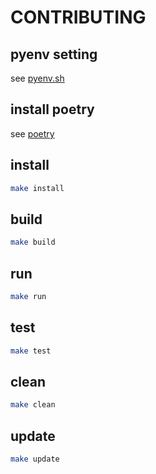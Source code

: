 
# CONTRIBUTING

## pyenv setting

see [pyenv.sh](https://gist.github.com/MichinaoShimizu/b9cc39c5c9ef5b15c4992c47b32cad57)

## install poetry

see [poetry](https://python-poetry.org/docs/)

## install

```bash
make install
```

## build

```bash
make build
```

## run

```bash
make run
```

## test

```bash
make test
```

## clean

```bash
make clean
```

## update

```bash
make update
```
